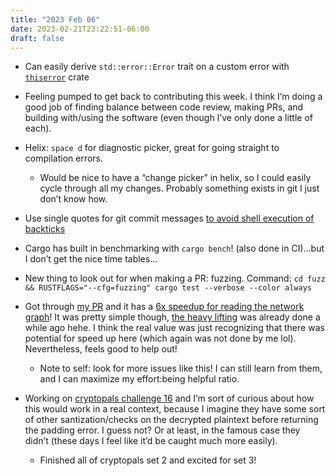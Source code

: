 ```yaml
---
title: "2023 Feb 06"
date: 2023-02-21T23:22:51-06:00
draft: false
---
```


- Can easily derive `std::error::Error` trait on a custom error with [`thiserror`](https://docs.rs/thiserror/latest/thiserror/#derives) crate

- Feeling pumped to get back to contributing this week. I think I’m doing a good job of finding balance between code review, making PRs, and building with/using the software (even though I’ve only done a little of each).
- Helix: `space d` for diagnostic picker, great for going straight to compilation errors.
    - Would be nice to have a “change picker” in helix, so I could easily cycle through all my changes. Probably something exists in git I just don’t know how.
- Use single quotes for git commit messages [to avoid shell execution of backticks](https://stackoverflow.com/questions/71155954/backticks-in-git-commit-message)
- Cargo has built in benchmarking with `cargo bench`! (also done in CI)…but I don’t get the nice time tables…
- New thing to look out for when making a PR: fuzzing. Command: `cd fuzz && RUSTFLAGS="--cfg=fuzzing" cargo test --verbose --color always`
- Got through [my PR](https://github.com/lightningdevkit/rust-lightning/pull/2016) and it has a [6x speedup for reading the network graph](https://github.com/lightningdevkit/rust-lightning/pull/2016#pullrequestreview-1286186534)! It was pretty simple though, [the heavy lifting](https://github.com/lightningdevkit/rust-lightning/pull/1107) was already done a while ago hehe. I think the real value was just recognizing that there was potential for speed up here (which again was not done by me lol). Nevertheless, feels good to help out!
    - Note to self: look for more issues like this! I can still learn from them, and I can maximize my effort:being helpful ratio.
- Working on [cryptopals challenge 16](https://www.cryptopals.com/sets/2/challenges/16) and I’m sort of curious about how this would work in a real context, because I imagine they have some sort of other santization/checks on the decrypted plaintext before returning the padding error. I guess not? Or at least, in the famous case they didn’t (these days I feel like it’d be caught much more easily).
    - Finished all of cryptopals set 2 and excited for set 3!

